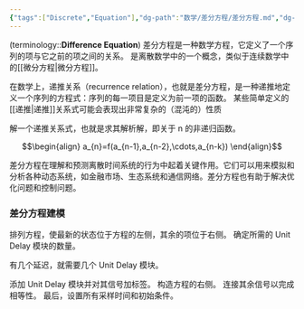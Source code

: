 ```yaml
---
{"tags":["Discrete","Equation"],"dg-path":"数学/差分方程/差分方程.md","dg-publish":true,"permalink":"/数学/差分方程/差分方程/","dgPassFrontmatter":true,"noteIcon":"","created":"2024-05-21T15:20:28.168+08:00","updated":"2024-11-22T17:29:42.911+08:00"}
---
```



(terminology::**Difference Equation**)
差分方程是一种数学方程，它定义了一个序列的项与它之前的项之间的关系。
是离散数学中的一个概念，类似于连续数学中的[[微分方程\|微分方程]]。

在数学上，递推关系（recurrence relation），也就是差分方程，是一种递推地定义一个序列的方程式：序列的每一项目是定义为前一项的函数。
某些简单定义的[[递推\|递推]]关系式可能会表现出非常复杂的（混沌的）性质


解一个递推关系式，也就是求其解析解，即关于 n 的非递归函数。

$$\begin{align}
a_{n}=f(a_{n-1},a_{n-2},\cdots,a_{n-k})
\end{align}$$

差分方程在理解和预测离散时间系统的行为中起着关键作用。它们可以用来模拟和分析各种动态系统，如金融市场、生态系统和通信网络。差分方程也有助于解决优化问题和控制问题。

### 差分方程建模
排列方程，使最新的状态位于方程的左侧，其余的项位于右侧。
确定所需的 Unit Delay 模块的数量。

有几个延迟，就需要几个 Unit Delay 模块。

添加 Unit Delay 模块并对其信号加标签。
构造方程的右侧。
连接其余信号以完成相等性。
最后，设置所有采样时间和初始条件。


